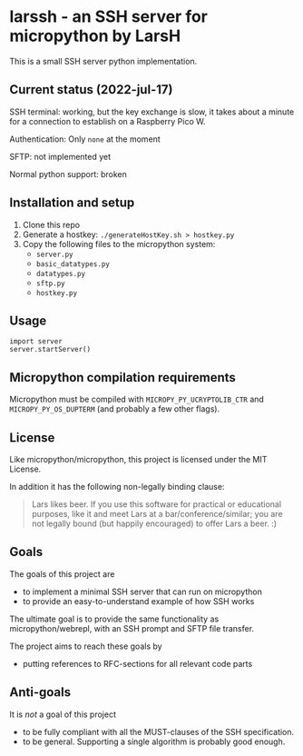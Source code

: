 # larssh - an SSH server for micropython by LarsH

This is a small SSH server python implementation.

## Current status (2022-jul-17)

SSH terminal: working, but the key exchange is slow, it takes about a
minute for a connection to establish on a Raspberry Pico W.

Authentication: Only `none` at the moment

SFTP: not implemented yet

Normal python support: broken

## Installation and setup

1.  Clone this repo
2.  Generate a hostkey: `./generateHostKey.sh > hostkey.py`
3.  Copy the following files to the micropython system:
      - `server.py`
      - `basic_datatypes.py`
      - `datatypes.py`
      - `sftp.py`
      - `hostkey.py`

## Usage

``` {python}
import server
server.startServer()
```

## Micropython compilation requirements

Micropython must be compiled with `MICROPY_PY_UCRYPTOLIB_CTR` and
`MICROPY_PY_OS_DUPTERM` (and probably a few other flags).

## License

Like micropython/micropython, this project is licensed under the MIT
License.

In addition it has the following non-legally binding clause:

> Lars likes beer. If you use this software for practical or educational
> purposes, like it and meet Lars at a bar/conference/similar; you are
> not legally bound (but happily encouraged) to offer Lars a beer. :)

## Goals

The goals of this project are

  - to implement a minimal SSH server that can run on micropython
  - to provide an easy-to-understand example of how SSH works

The ultimate goal is to provide the same functionality as
micropython/webrepl, with an SSH prompt and SFTP file transfer.

The project aims to reach these goals by

  - putting references to RFC-sections for all relevant code parts

## Anti-goals

It is *not* a goal of this project

  - to be fully compliant with all the MUST-clauses of the SSH
    specification.
  - to be general. Supporting a single algorithm is probably good
    enough.
